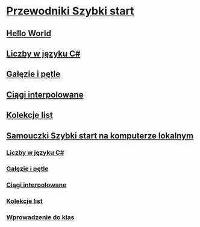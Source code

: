 # [Przewodniki Szybki start](index.md)
## [Hello World](hello-world.yml)
## [Liczby w języku C#](numbers-in-csharp.yml)
## [Gałęzie i pętle](branches-and-loops.yml)
## [Ciągi interpolowane](interpolated-strings.yml)
## [Kolekcje list](list-collection.yml)
## [Samouczki Szybki start na komputerze lokalnym](local-environment.md)
### [Liczby w języku C#](numbers-in-csharp-local.md)
### [Gałęzie i pętle](branches-and-loops-local.md)
### [Ciągi interpolowane](interpolated-strings-local.md)
### [Kolekcje list](arrays-and-collections.md)
### [Wprowadzenie do klas](introduction-to-classes.md)
